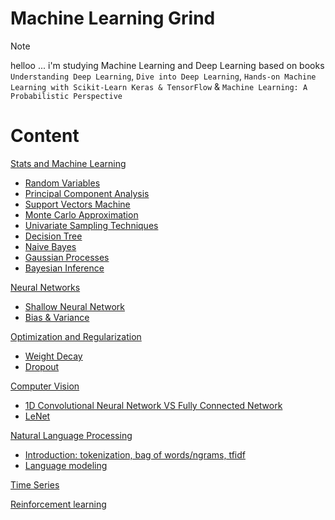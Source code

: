 
# Machine Learning Grind

> [!Note]
> helloo ...
> i'm studying Machine Learning and Deep Learning based on books `Understanding Deep Learning`, `Dive into Deep Learning`,  `Hands-on Machine Learning with Scikit-Learn Keras & TensorFlow` & `Machine Learning: A Probabilistic Perspective`

# Content


[Stats and Machine Learning]()

- [Random Variables](01-machine-learning/01-stats/01-random-variables/main.ipynb)
- [Principal Component Analysis](01-machine-learning/06-dimensionality-reduction/01-pca/main.ipynb)
- [Support Vectors Machine](01-machine-learning/03-svm/main.ipynb)
- [Monte Carlo Approximation](01-machine-learning/01-stats/02-monte-carlo/main.ipynb)
- [Univariate Sampling Techniques](01-machine-learning/01-stats/03-univariate-sampling-techniques/main.ipynb)
- [Decision Tree](01-machine-learning/04-decision-tree/main.ipynb)
- [Naive Bayes](01-machine-learning/01-stats/04-naives-bayes/main.ipynb)
- [Gaussian Processes](01-machine-learning/01-stats/06-gaussian-process/main.ipynb)
- [Bayesian Inference](01-machine-learning/01-stats/07-bayesian-inference/README.md)


[Neural Networks](#neural-networks)
- [Shallow Neural Network](02-neural-networks/01-shallow-neural-network/main.ipynb)
- [Bias & Variance](02-neural-networks/02-deep-neural-network/01-bias-variance/main.ipynb)

[Optimization and Regularization](#optimization-and-regularization)
- [Weight Decay](03-optimization-and-regularization/10-weights-decay/main.ipynb)
- [Dropout](03-optimization-and-regularization/11-dropout/main.ipynb)

[Computer Vision](#computer-vision)
- [1D Convolutional Neural Network VS Fully Connected Network](04-cnn/01-mnist-conv1d/main.ipynb)
- [LeNet](04-cnn/03-le-net/main.ipynb)

[Natural Language Processing](#natural-language-processing)
- [Introduction: tokenization, bag of words/ngrams, tfidf](11-nlp/01-introduction/main.ipynb)
- [Language modeling](11-nlp/02-language-modeling/main.ipynb)

[Time Series](#time-series)

[Reinforcement learning](#reinforcement-learning)






